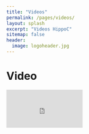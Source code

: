 ```yaml
---
title: "Videos"
permalink: /pages/videos/
layout: splash
excerpt: "Videos HippoC"
sitemap: false
header:
  image: logoheader.jpg
---
```

<style>
video-container {
	position:relative;
	padding-bottom:56.25%;
	padding-top:30px;
	height:0;
	overflow:hidden;
  }
video-container iframe, .video-container object, .video-container embed {
	position:absolute;
	top:0;
	left:0;
	width:50%;
	height:50%;
} 
</style>

<h1>Video</h1>
<div class="video-container">
<iframe width="200" height="100" src="https://www.youtube.com/embed/PrH_exw1WXw" frameborder="0" allowfullscreen></iframe>
</div>
